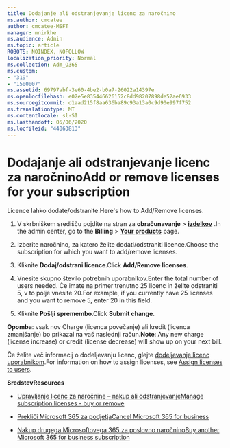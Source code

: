 ```yaml
---
title: Dodajanje ali odstranjevanje licenc za naročnino
ms.author: cmcatee
author: cmcatee-MSFT
manager: mnirkhe
ms.audience: Admin
ms.topic: article
ROBOTS: NOINDEX, NOFOLLOW
localization_priority: Normal
ms.collection: Adm_O365
ms.custom:
- "319"
- "1500007"
ms.assetid: 69797abf-3e60-4be2-b0a7-26022a14397e
ms.openlocfilehash: e02e5e835446626152c8dd98207898de52ae6933
ms.sourcegitcommit: d1aad215f8aa636ba89c93a13a0c9d90e997f752
ms.translationtype: MT
ms.contentlocale: sl-SI
ms.lasthandoff: 05/06/2020
ms.locfileid: "44063813"
---
```

# <a name="add-or-remove-licenses-for-your-subscription"></a><span data-ttu-id="7d784-102">Dodajanje ali odstranjevanje licenc za naročnino</span><span class="sxs-lookup"><span data-stu-id="7d784-102">Add or remove licenses for your subscription</span></span>

<span data-ttu-id="7d784-103">Licence lahko dodate/odstranite.</span><span class="sxs-lookup"><span data-stu-id="7d784-103">Here's how to Add/Remove licenses.</span></span>
  
1. <span data-ttu-id="7d784-104">V skrbniškem središču pojdite na stran za **obračunavanje** \> **[izdelkov](https://go.microsoft.com/fwlink/p/?linkid=842054)** .</span><span class="sxs-lookup"><span data-stu-id="7d784-104">In the admin center, go to the **Billing** \> **[Your products](https://go.microsoft.com/fwlink/p/?linkid=842054)** page.</span></span>

2. <span data-ttu-id="7d784-105">Izberite naročnino, za katero želite dodati/odstraniti licence.</span><span class="sxs-lookup"><span data-stu-id="7d784-105">Choose the subscription for which you want to add/remove licenses.</span></span>

3. <span data-ttu-id="7d784-106">Kliknite **Dodaj/odstrani licence**.</span><span class="sxs-lookup"><span data-stu-id="7d784-106">Click **Add/Remove licenses**.</span></span>

4. <span data-ttu-id="7d784-107">Vnesite skupno število potrebnih uporabnikov.</span><span class="sxs-lookup"><span data-stu-id="7d784-107">Enter the total number of users needed.</span></span> <span data-ttu-id="7d784-108">Če imate na primer trenutno 25 licenc in želite odstraniti 5, v to polje vnesite 20.</span><span class="sxs-lookup"><span data-stu-id="7d784-108">For example, if you currently have 25 licenses and you want to remove 5, enter 20 in this field.</span></span>

5. <span data-ttu-id="7d784-109">Kliknite **Pošlji spremembo**.</span><span class="sxs-lookup"><span data-stu-id="7d784-109">Click **Submit change**.</span></span>

<span data-ttu-id="7d784-110">**Opomba**: vsak nov Charge (licenca povečanje) ali kredit (licenca zmanjšanje) bo prikazal na vaš naslednji račun.</span><span class="sxs-lookup"><span data-stu-id="7d784-110">**Note**: Any new charge (license increase) or credit (license decrease) will show up on your next bill.</span></span>

<span data-ttu-id="7d784-111">Če želite več informacij o dodeljevanju licenc, glejte [dodeljevanje licenc uporabnikom](https://docs.microsoft.com/microsoft-365/admin/manage/assign-licenses-to-users).</span><span class="sxs-lookup"><span data-stu-id="7d784-111">For information on how to assign licenses, see [Assign licenses to users](https://docs.microsoft.com/microsoft-365/admin/manage/assign-licenses-to-users).</span></span>

<span data-ttu-id="7d784-112">**Sredstev**</span><span class="sxs-lookup"><span data-stu-id="7d784-112">**Resources**</span></span>
  
- [<span data-ttu-id="7d784-113">Upravljanje licenc za naročnine – nakup ali odstranjevanje</span><span class="sxs-lookup"><span data-stu-id="7d784-113">Manage subscription licenses - buy or remove</span></span>](https://docs.microsoft.com/microsoft-365/commerce/licenses/buy-licenses)

- [<span data-ttu-id="7d784-114">Prekliči Microsoft 365 za podjetja</span><span class="sxs-lookup"><span data-stu-id="7d784-114">Cancel Microsoft 365 for business</span></span>](https://support.office.com/article/Cancel-Office-365-for-business-b1bc0bef-4608-4601-813a-cdd9f746709a)

- [<span data-ttu-id="7d784-115">Nakup drugega Microsoftovega 365 za poslovno naročnino</span><span class="sxs-lookup"><span data-stu-id="7d784-115">Buy another Microsoft 365 for business subscription</span></span>](https://support.office.com/article/Buy-another-Office-365-for-business-subscription-fab3b86c-3359-4042-8692-5d4dc7550b7c)
